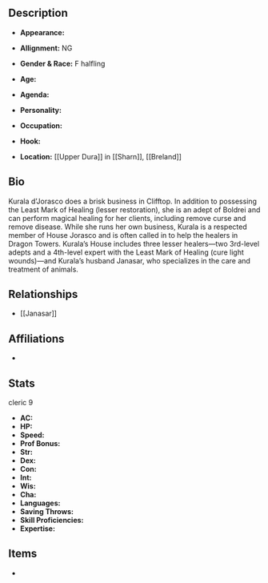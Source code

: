 ## Description
- **Appearance:** 

- **Allignment:** NG

- **Gender & Race:** F halfling

- **Age:** 

- **Agenda:** 

- **Personality:** 

- **Occupation:** 

- **Hook:** 

- **Location:** [[Upper Dura]] in [[Sharn]], [[Breland]]

## Bio
Kurala d’Jorasco does a brisk business in Clifftop. In addition to possessing the Least Mark of Healing (lesser restoration), she is an adept of Boldrei and can perform magical healing for her clients, including remove curse and remove disease. While she runs her own business, Kurala is a respected member of House Jorasco and is often called in to help the healers in Dragon Towers. Kurala’s House includes three lesser healers—two 3rd-level adepts and a 4th-level expert with the Least Mark of Healing (cure light wounds)—and Kurala’s husband Janasar, who specializes in the care and treatment of animals.

## Relationships
- [[Janasar]]

## Affiliations
- 

## Stats
cleric 9
- **AC:** 
- **HP:** 
- **Speed:** 
- **Prof Bonus:** 
- **Str:** 
- **Dex:** 
- **Con:** 
- **Int:** 
- **Wis:** 
- **Cha:** 
- **Languages:** 
- **Saving Throws:** 
- **Skill Proficiencies:** 
- **Expertise:** 


## Items
- 
